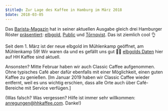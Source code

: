 ```yaml
---
$title@: Zur Lage des Kaffee in Hamburg im März 2018
$date: 2018-03-05 
---
```


Das [Barista-Magazin](https://www.facebook.com/baristamagazin/) hat in seiner aktuellen Ausgabe gleich drei Hamburger Röster [präsentiert](https://www.facebook.com/baristamagazin/posts/1189177494546188): [elbgold]([url('/content/roasters/elbgold.md')]), [Public]([url('/content/roasters/public.md')]) und [Tōrnqvist]([url('/content/cafes/tornqvist.md')]). Das ist ziemlich cool 👌

Seit dem 1. März ist der neue elbgold im Mühlenkamp geöffnet, am Mühlenkamp 59! Wir waren da und es gefällt uns gut 🙋‍♂️ [elbgolds Daten]([url('/content/roasters/elbgold.md')]) hier auf HH Kaffee sind aktuell.

Ansonsten? Mitte Februar haben wir auch Classic Caffee aufgenommen. Ohne typisches Café aber dafür ebenfalls mit einer Möglichkeit, einen guten Kaffee zu genießen. [Im Januar 2019 haben wir Classic Caffee wieder entfernt, weil es uns wichtig erschien, dass alle Orte auch über Café-Bereiche mit Service verfügen.]

(Was falsch? Was vergessen? Hilfe ist immer sehr willkommen: [anregungen@hhkaffee.com](mailto:anregungen@hhkaffee.com). Danke!)
